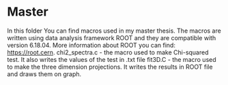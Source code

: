 # Master

In this folder You can find macros used in my master thesis. The macros are written using data analysis framework ROOT and they
are compatible with version 6.18.04. 
More information about ROOT you can find: https://root.cern.
chi2_spectra.c - the macro used to make Chi-squared test. It also writes the values of the test in .txt file
fit3D.C - the macro used to make the three dimension projections. It writes the results in ROOT file and draws them on graph. 
